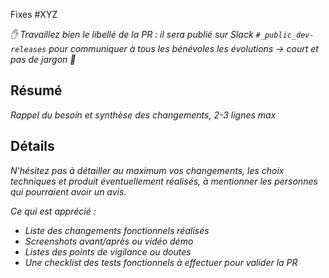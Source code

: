 Fixes #XYZ

_✋ Travaillez bien le libellé de la PR : il sera publié sur Slack `#_public_dev-releases` pour communiquer à tous les bénévoles les évolutions -> court et pas de jargon 🙏_

## Résumé

_Rappel du besoin et synthèse des changements, 2-3 lignes max_

## Détails

_N'hésitez pas à détailler au maximum vos changements, les choix techniques et produit éventuellement réalisés, à mentionner les personnes qui pourraient avoir un avis._

_Ce qui est apprécié :_

- _Liste des changements fonctionnels réalisés_
- _Screenshots avant/après ou vidéo démo_
- _Listes des points de vigilance ou doutes_
- _Une checklist des tests fonctionnels à effectuer pour valider la PR_
